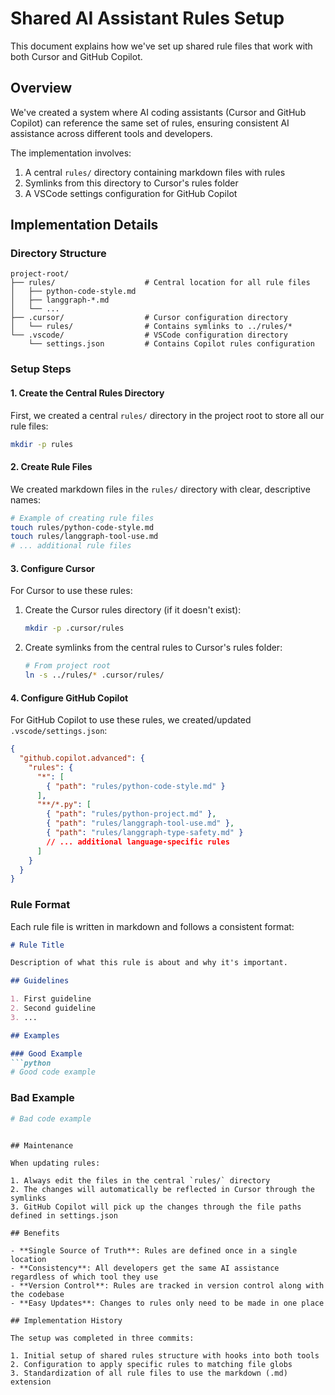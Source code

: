 # Shared AI Assistant Rules Setup

This document explains how we've set up shared rule files that work with both Cursor and GitHub Copilot.

## Overview

We've created a system where AI coding assistants (Cursor and GitHub Copilot) can reference the same set of rules, ensuring consistent AI assistance across different tools and developers.

The implementation involves:
1. A central `rules/` directory containing markdown files with rules
2. Symlinks from this directory to Cursor's rules folder
3. A VSCode settings configuration for GitHub Copilot

## Implementation Details

### Directory Structure

```
project-root/
├── rules/                    # Central location for all rule files
│   ├── python-code-style.md
│   ├── langgraph-*.md
│   └── ...
├── .cursor/                  # Cursor configuration directory
│   └── rules/                # Contains symlinks to ../rules/*
└── .vscode/                  # VSCode configuration directory
    └── settings.json         # Contains Copilot rules configuration
```

### Setup Steps

#### 1. Create the Central Rules Directory

First, we created a central `rules/` directory in the project root to store all our rule files:

```bash
mkdir -p rules
```

#### 2. Create Rule Files

We created markdown files in the `rules/` directory with clear, descriptive names:

```bash
# Example of creating rule files
touch rules/python-code-style.md
touch rules/langgraph-tool-use.md
# ... additional rule files
```

#### 3. Configure Cursor

For Cursor to use these rules:

1. Create the Cursor rules directory (if it doesn't exist):
   ```bash
   mkdir -p .cursor/rules
   ```

2. Create symlinks from the central rules to Cursor's rules folder:
   ```bash
   # From project root
   ln -s ../rules/* .cursor/rules/
   ```

#### 4. Configure GitHub Copilot

For GitHub Copilot to use these rules, we created/updated `.vscode/settings.json`:

```json
{
  "github.copilot.advanced": {
    "rules": {
      "*": [
        { "path": "rules/python-code-style.md" }
      ],
      "**/*.py": [
        { "path": "rules/python-project.md" },
        { "path": "rules/langgraph-tool-use.md" },
        { "path": "rules/langgraph-type-safety.md" }
        // ... additional language-specific rules
      ]
    }
  }
}
```

### Rule Format

Each rule file is written in markdown and follows a consistent format:

```markdown
# Rule Title

Description of what this rule is about and why it's important.

## Guidelines

1. First guideline
2. Second guideline
3. ...

## Examples

### Good Example
```python
# Good code example
```

### Bad Example
```python
# Bad code example
```
```

## Maintenance

When updating rules:

1. Always edit the files in the central `rules/` directory
2. The changes will automatically be reflected in Cursor through the symlinks
3. GitHub Copilot will pick up the changes through the file paths defined in settings.json

## Benefits

- **Single Source of Truth**: Rules are defined once in a single location
- **Consistency**: All developers get the same AI assistance regardless of which tool they use
- **Version Control**: Rules are tracked in version control along with the codebase
- **Easy Updates**: Changes to rules only need to be made in one place

## Implementation History

The setup was completed in three commits:

1. Initial setup of shared rules structure with hooks into both tools
2. Configuration to apply specific rules to matching file globs
3. Standardization of all rule files to use the markdown (.md) extension
